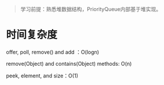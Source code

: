 > 学习前提：熟悉堆数据结构，PriorityQueue内部基于堆实现。

# 时间复杂度

offer, poll, remove() and add ：O(logn)

remove(Object) and contains(Object) methods: O(n)

peek, element, and size：O(1)